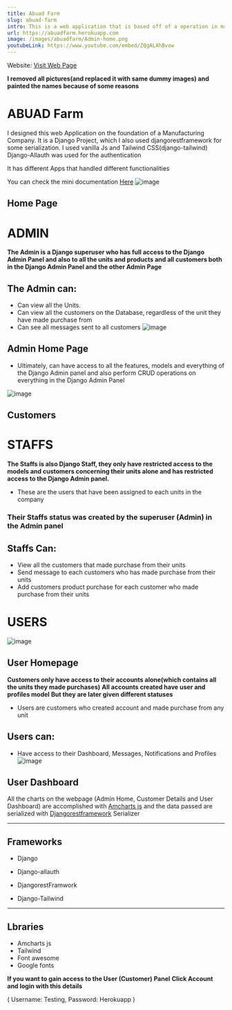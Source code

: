 ```yaml
---
title: Abuad Farm
slug: abuad-farm
intro: This is a web application that is based off of a operation in manufacturing company with different units.
url: https://abuadfarm.herokuapp.com
image: /images/abuadfarm/Admin-home.png
youtubeLink: https://www.youtube.com/embed/ZQgALAhBvow
---
```



Website: [Visit Web Page](https://abuadfarm.herokuapp.com)

**I removed all pictures(and replaced it with same dummy images) and painted the names because of some reasons**

# ABUAD Farm


I designed this web Application on the foundation of a Manufacturing Company.
It is a Django Project, which I also used djangorestframework for some serialization.
I used vanilla Js and Tailwind CSS(django-tailwind)
Django-Allauth was used for the authentication 

It has different Apps that handled different functionalities

You can check the mini documentation [Here](https://github.com/Dharmzeey/ABUADFarm/blob/master/code_docs.txt)
![image](/images/abuadfarm/Home-page.png)
## **Home Page**


# ADMIN
**The Admin is a Django superuser who has full access to the Django Admin Panel and also to all the units and products and all customers both in the Django Admin Panel and the other Admin Page** 
## The Admin can:
- Can view all the Units.
- Can view all the customers on the Database, regardless of the unit they have made purchase from 
- Can see all messages sent to all customers 
![image](/images/abuadfarm/Admin-home.png)
## **Admin Home Page**


- Ultimately, can have access to all the features, models and everything of the Django Admin panel and also perform CRUD operations on everything in the Django Admin Panel 

![image](/images/abuadfarm/Admin-customers.png)
## **Customers**

# STAFFS
**The Staffs is also Django Staff, they only have restricted access to the models and customers concerning their units alone and has restricted access to the Django Admin panel.**
- These are the users that have been assigned to each units in the company 
### Their Staffs status was created by the superuser (Admin) in the Admin panel 
## Staffs Can:
- View all the customers that made purchase from their units 
- Send message to each customers who has made purchase from their units 
- Add customers product purchase for each customer who made purchase from their units 

# USERS
![image](/images/abuadfarm/user-homepage.png)
## **User Homepage**
**Customers only have access to their accounts alone(which contains all the units they made purchases)**
**All accounts created have user and  profiles model**
**But they are later given different statuses**
- Users are customers who created account and made purchase from any unit 
## Users can:
- Have access to their Dashboard, Messages, Notifications and Profiles 
![image](/images/abuadfarm/user-dashboard.png)
## **User Dashboard**

All the charts on the webpage (Admin Home, Customer Details and User Dashboard) are accomplished with [Amcharts js](https://www.amcharts.com/) and the data passed are serialized with [Djangorestframework](https://www.django-rest-framework.org/) Serializer

***
## Frameworks
- Django
* Django-allauth 
+ DjangorestFramwork
- Django-Tailwind 
***
## Lbraries
- Amcharts js 
- Tailwind
- Font awesome
- Google fonts

**If you want to gain access to the User (Customer) Panel**
**Click Account and login with this details**

 ( Username: Testing, 
  Password: Herokuapp )